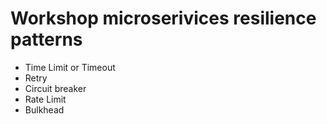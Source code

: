 # Workshop microserivices resilience patterns
* Time Limit or Timeout
* Retry
* Circuit breaker
* Rate Limit
* Bulkhead
